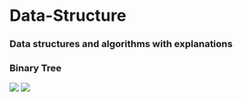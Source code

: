 # Data-Structure
<h3><font-color='blue',font-size='8'>Data structures and algorithms with explanations</font></h3>
<h3>Binary Tree</h3>
<img src="https://s3.amazonaws.com/stackabuse/media/programming-interview-questions-2.gif">
<h3Queues</h3>
<img src="https://res.cloudinary.com/practicaldev/image/fetch/s--hD9shGTW--/c_limit%2Cf_auto%2Cfl_progressive%2Cq_66%2Cw_880/https://assets2.ello.co/uploads/asset/attachment/5923807/ello-optimized-33f3f778.gif">
